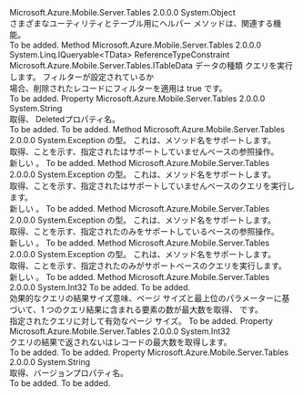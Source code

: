 <Type Name="TableUtils" FullName="Microsoft.Azure.Mobile.Server.Tables.TableUtils">
  <TypeSignature Language="C#" Value="public static class TableUtils" />
  <TypeSignature Language="ILAsm" Value=".class public auto ansi abstract sealed beforefieldinit TableUtils extends System.Object" />
  <TypeSignature Language="DocId" Value="T:Microsoft.Azure.Mobile.Server.Tables.TableUtils" />
  <TypeSignature Language="VB.NET" Value="Public Class TableUtils" />
  <TypeSignature Language="F#" Value="type TableUtils = class" />
  <AssemblyInfo>
    <AssemblyName>Microsoft.Azure.Mobile.Server.Tables</AssemblyName>
    <AssemblyVersion>2.0.0.0</AssemblyVersion>
  </AssemblyInfo>
  <Base>
    <BaseTypeName>System.Object</BaseTypeName>
  </Base>
  <Interfaces />
  <Docs>
    <summary>
            さまざまなユーティリティとテーブル用にヘルパー メソッドは、関連する機能。
            </summary>
    <remarks>To be added.</remarks>
  </Docs>
  <Members>
    <Member MemberName="ApplyDeletedFilter&lt;TData&gt;">
      <MemberSignature Language="C#" Value="public static System.Linq.IQueryable&lt;TData&gt; ApplyDeletedFilter&lt;TData&gt; (System.Linq.IQueryable&lt;TData&gt; query, bool includeDeleted) where TData : class, Microsoft.Azure.Mobile.Server.Tables.ITableData;" />
      <MemberSignature Language="ILAsm" Value=".method public static hidebysig class System.Linq.IQueryable`1&lt;!!TData&gt; ApplyDeletedFilter&lt;class (class Microsoft.Azure.Mobile.Server.Tables.ITableData) TData&gt;(class System.Linq.IQueryable`1&lt;!!TData&gt; query, bool includeDeleted) cil managed" />
      <MemberSignature Language="DocId" Value="M:Microsoft.Azure.Mobile.Server.Tables.TableUtils.ApplyDeletedFilter``1(System.Linq.IQueryable{``0},System.Boolean)" />
      <MemberSignature Language="VB.NET" Value="Public Shared Function ApplyDeletedFilter(Of TData As {Class, ITableData}) (query As IQueryable(Of TData), includeDeleted As Boolean) As IQueryable(Of TData)" />
      <MemberSignature Language="F#" Value="static member ApplyDeletedFilter : System.Linq.IQueryable&lt;'Data (requires 'Data : null and 'Data :&gt; Microsoft.Azure.Mobile.Server.Tables.ITableData)&gt; * bool -&gt; System.Linq.IQueryable&lt;'Data (requires 'Data : null and 'Data :&gt; Microsoft.Azure.Mobile.Server.Tables.ITableData)&gt; (requires 'Data : null and 'Data :&gt; Microsoft.Azure.Mobile.Server.Tables.ITableData)" Usage="Microsoft.Azure.Mobile.Server.Tables.TableUtils.ApplyDeletedFilter (query, includeDeleted)" />
      <MemberType>Method</MemberType>
      <AssemblyInfo>
        <AssemblyName>Microsoft.Azure.Mobile.Server.Tables</AssemblyName>
        <AssemblyVersion>2.0.0.0</AssemblyVersion>
      </AssemblyInfo>
      <ReturnValue>
        <ReturnType>System.Linq.IQueryable&lt;TData&gt;</ReturnType>
      </ReturnValue>
      <TypeParameters>
        <TypeParameter Name="TData">
          <Constraints>
            <ParameterAttribute>ReferenceTypeConstraint</ParameterAttribute>
            <InterfaceName>Microsoft.Azure.Mobile.Server.Tables.ITableData</InterfaceName>
          </Constraints>
        </TypeParameter>
      </TypeParameters>
      <Parameters>
        <Parameter Name="query" Type="System.Linq.IQueryable&lt;TData&gt;" />
        <Parameter Name="includeDeleted" Type="System.Boolean" />
      </Parameters>
      <Docs>
        <typeparam name="TData">データの種類</typeparam>
        <param name="query">クエリを実行します。</param>
        <param name="includeDeleted">フィルターが設定されているか</param>
        <summary>
            場合、削除されたレコードにフィルターを適用<paramref name="includeDeleted" />は true です。
            </summary>
        <returns />
        <remarks>To be added.</remarks>
      </Docs>
    </Member>
    <Member MemberName="DeletedPropertyName">
      <MemberSignature Language="C#" Value="public static string DeletedPropertyName { get; }" />
      <MemberSignature Language="ILAsm" Value=".property string DeletedPropertyName" />
      <MemberSignature Language="DocId" Value="P:Microsoft.Azure.Mobile.Server.Tables.TableUtils.DeletedPropertyName" />
      <MemberSignature Language="VB.NET" Value="Public Shared ReadOnly Property DeletedPropertyName As String" />
      <MemberSignature Language="F#" Value="member this.DeletedPropertyName : string" Usage="Microsoft.Azure.Mobile.Server.Tables.TableUtils.DeletedPropertyName" />
      <MemberType>Property</MemberType>
      <AssemblyInfo>
        <AssemblyName>Microsoft.Azure.Mobile.Server.Tables</AssemblyName>
        <AssemblyVersion>2.0.0.0</AssemblyVersion>
      </AssemblyInfo>
      <ReturnValue>
        <ReturnType>System.String</ReturnType>
      </ReturnValue>
      <Docs>
        <summary>
            取得、 <c>Deleted</c>プロパティ名。
            </summary>
        <value>To be added.</value>
        <remarks>To be added.</remarks>
      </Docs>
    </Member>
    <Member MemberName="GetNoQueryableLookupException">
      <MemberSignature Language="C#" Value="public static Exception GetNoQueryableLookupException (Type domainManagerType, string method);" />
      <MemberSignature Language="ILAsm" Value=".method public static hidebysig class System.Exception GetNoQueryableLookupException(class System.Type domainManagerType, string method) cil managed" />
      <MemberSignature Language="DocId" Value="M:Microsoft.Azure.Mobile.Server.Tables.TableUtils.GetNoQueryableLookupException(System.Type,System.String)" />
      <MemberSignature Language="VB.NET" Value="Public Shared Function GetNoQueryableLookupException (domainManagerType As Type, method As String) As Exception" />
      <MemberSignature Language="F#" Value="static member GetNoQueryableLookupException : Type * string -&gt; Exception" Usage="Microsoft.Azure.Mobile.Server.Tables.TableUtils.GetNoQueryableLookupException (domainManagerType, method)" />
      <MemberType>Method</MemberType>
      <AssemblyInfo>
        <AssemblyName>Microsoft.Azure.Mobile.Server.Tables</AssemblyName>
        <AssemblyVersion>2.0.0.0</AssemblyVersion>
      </AssemblyInfo>
      <ReturnValue>
        <ReturnType>System.Exception</ReturnType>
      </ReturnValue>
      <Parameters>
        <Parameter Name="domainManagerType" Type="System.Type" />
        <Parameter Name="method" Type="System.String" />
      </Parameters>
      <Docs>
        <param name="domainManagerType"><see cref="T:Microsoft.Azure.Mobile.Server.Tables.IDomainManager`1" /> の型。</param>
        <param name="method">これは、メソッド名をサポートします。</param>
        <summary>
            取得、<see cref="T:System.NotImplementedException" />ことを示す、指定された<see cref="T:Microsoft.Azure.Mobile.Server.Tables.IDomainManager`1" />はサポートしていません<see cref="T:System.Linq.IQueryable`1" />ベースの参照操作。
            </summary>
        <returns>新しい <see cref="T:System.NotImplementedException" />。</returns>
        <remarks>To be added.</remarks>
      </Docs>
    </Member>
    <Member MemberName="GetNoQueryableQueryException">
      <MemberSignature Language="C#" Value="public static Exception GetNoQueryableQueryException (Type domainManagerType, string method);" />
      <MemberSignature Language="ILAsm" Value=".method public static hidebysig class System.Exception GetNoQueryableQueryException(class System.Type domainManagerType, string method) cil managed" />
      <MemberSignature Language="DocId" Value="M:Microsoft.Azure.Mobile.Server.Tables.TableUtils.GetNoQueryableQueryException(System.Type,System.String)" />
      <MemberSignature Language="VB.NET" Value="Public Shared Function GetNoQueryableQueryException (domainManagerType As Type, method As String) As Exception" />
      <MemberSignature Language="F#" Value="static member GetNoQueryableQueryException : Type * string -&gt; Exception" Usage="Microsoft.Azure.Mobile.Server.Tables.TableUtils.GetNoQueryableQueryException (domainManagerType, method)" />
      <MemberType>Method</MemberType>
      <AssemblyInfo>
        <AssemblyName>Microsoft.Azure.Mobile.Server.Tables</AssemblyName>
        <AssemblyVersion>2.0.0.0</AssemblyVersion>
      </AssemblyInfo>
      <ReturnValue>
        <ReturnType>System.Exception</ReturnType>
      </ReturnValue>
      <Parameters>
        <Parameter Name="domainManagerType" Type="System.Type" />
        <Parameter Name="method" Type="System.String" />
      </Parameters>
      <Docs>
        <param name="domainManagerType"><see cref="T:Microsoft.Azure.Mobile.Server.Tables.IDomainManager`1" /> の型。</param>
        <param name="method">これは、メソッド名をサポートします。</param>
        <summary>
            取得、<see cref="T:System.NotImplementedException" />ことを示す、指定された<see cref="T:Microsoft.Azure.Mobile.Server.Tables.IDomainManager`1" />はサポートしていません<see cref="T:System.Linq.IQueryable`1" />ベースのクエリを実行します。
            </summary>
        <returns>新しい <see cref="T:System.NotImplementedException" />。</returns>
        <remarks>To be added.</remarks>
      </Docs>
    </Member>
    <Member MemberName="GetQueryableOnlyLookupException">
      <MemberSignature Language="C#" Value="public static Exception GetQueryableOnlyLookupException (Type domainManagerType, string method);" />
      <MemberSignature Language="ILAsm" Value=".method public static hidebysig class System.Exception GetQueryableOnlyLookupException(class System.Type domainManagerType, string method) cil managed" />
      <MemberSignature Language="DocId" Value="M:Microsoft.Azure.Mobile.Server.Tables.TableUtils.GetQueryableOnlyLookupException(System.Type,System.String)" />
      <MemberSignature Language="VB.NET" Value="Public Shared Function GetQueryableOnlyLookupException (domainManagerType As Type, method As String) As Exception" />
      <MemberSignature Language="F#" Value="static member GetQueryableOnlyLookupException : Type * string -&gt; Exception" Usage="Microsoft.Azure.Mobile.Server.Tables.TableUtils.GetQueryableOnlyLookupException (domainManagerType, method)" />
      <MemberType>Method</MemberType>
      <AssemblyInfo>
        <AssemblyName>Microsoft.Azure.Mobile.Server.Tables</AssemblyName>
        <AssemblyVersion>2.0.0.0</AssemblyVersion>
      </AssemblyInfo>
      <ReturnValue>
        <ReturnType>System.Exception</ReturnType>
      </ReturnValue>
      <Parameters>
        <Parameter Name="domainManagerType" Type="System.Type" />
        <Parameter Name="method" Type="System.String" />
      </Parameters>
      <Docs>
        <param name="domainManagerType"><see cref="T:Microsoft.Azure.Mobile.Server.Tables.IDomainManager`1" /> の型。</param>
        <param name="method">これは、メソッド名をサポートします。</param>
        <summary>
            取得、<see cref="T:System.NotImplementedException" />ことを示す、指定された<see cref="T:Microsoft.Azure.Mobile.Server.Tables.IDomainManager`1" />のみをサポートしている<see cref="T:System.Linq.IQueryable`1" />ベースの参照操作。
            </summary>
        <returns>新しい <see cref="T:System.NotImplementedException" />。</returns>
        <remarks>To be added.</remarks>
      </Docs>
    </Member>
    <Member MemberName="GetQueryableOnlyQueryException">
      <MemberSignature Language="C#" Value="public static Exception GetQueryableOnlyQueryException (Type domainManagerType, string method);" />
      <MemberSignature Language="ILAsm" Value=".method public static hidebysig class System.Exception GetQueryableOnlyQueryException(class System.Type domainManagerType, string method) cil managed" />
      <MemberSignature Language="DocId" Value="M:Microsoft.Azure.Mobile.Server.Tables.TableUtils.GetQueryableOnlyQueryException(System.Type,System.String)" />
      <MemberSignature Language="VB.NET" Value="Public Shared Function GetQueryableOnlyQueryException (domainManagerType As Type, method As String) As Exception" />
      <MemberSignature Language="F#" Value="static member GetQueryableOnlyQueryException : Type * string -&gt; Exception" Usage="Microsoft.Azure.Mobile.Server.Tables.TableUtils.GetQueryableOnlyQueryException (domainManagerType, method)" />
      <MemberType>Method</MemberType>
      <AssemblyInfo>
        <AssemblyName>Microsoft.Azure.Mobile.Server.Tables</AssemblyName>
        <AssemblyVersion>2.0.0.0</AssemblyVersion>
      </AssemblyInfo>
      <ReturnValue>
        <ReturnType>System.Exception</ReturnType>
      </ReturnValue>
      <Parameters>
        <Parameter Name="domainManagerType" Type="System.Type" />
        <Parameter Name="method" Type="System.String" />
      </Parameters>
      <Docs>
        <param name="domainManagerType"><see cref="T:Microsoft.Azure.Mobile.Server.Tables.IDomainManager`1" /> の型。</param>
        <param name="method">これは、メソッド名をサポートします。</param>
        <summary>
            取得、<see cref="T:System.NotImplementedException" />ことを示す、指定された<see cref="T:Microsoft.Azure.Mobile.Server.Tables.IDomainManager`1" />のみがサポート<see cref="T:System.Linq.IQueryable`1" />ベースのクエリを実行します。
            </summary>
        <returns>新しい <see cref="T:System.NotImplementedException" />。</returns>
        <remarks>To be added.</remarks>
      </Docs>
    </Member>
    <Member MemberName="GetResultSize">
      <MemberSignature Language="C#" Value="public static int GetResultSize (System.Web.Http.OData.Query.ODataQueryOptions query, System.Web.Http.OData.Query.ODataQuerySettings settings);" />
      <MemberSignature Language="ILAsm" Value=".method public static hidebysig int32 GetResultSize(class System.Web.Http.OData.Query.ODataQueryOptions query, class System.Web.Http.OData.Query.ODataQuerySettings settings) cil managed" />
      <MemberSignature Language="DocId" Value="M:Microsoft.Azure.Mobile.Server.Tables.TableUtils.GetResultSize(System.Web.Http.OData.Query.ODataQueryOptions,System.Web.Http.OData.Query.ODataQuerySettings)" />
      <MemberSignature Language="VB.NET" Value="Public Shared Function GetResultSize (query As ODataQueryOptions, settings As ODataQuerySettings) As Integer" />
      <MemberSignature Language="F#" Value="static member GetResultSize : System.Web.Http.OData.Query.ODataQueryOptions * System.Web.Http.OData.Query.ODataQuerySettings -&gt; int" Usage="Microsoft.Azure.Mobile.Server.Tables.TableUtils.GetResultSize (query, settings)" />
      <MemberType>Method</MemberType>
      <AssemblyInfo>
        <AssemblyName>Microsoft.Azure.Mobile.Server.Tables</AssemblyName>
        <AssemblyVersion>2.0.0.0</AssemblyVersion>
      </AssemblyInfo>
      <ReturnValue>
        <ReturnType>System.Int32</ReturnType>
      </ReturnValue>
      <Parameters>
        <Parameter Name="query" Type="System.Web.Http.OData.Query.ODataQueryOptions" />
        <Parameter Name="settings" Type="System.Web.Http.OData.Query.ODataQuerySettings" />
      </Parameters>
      <Docs>
        <param name="query">To be added.</param>
        <param name="settings">To be added.</param>
        <summary>
            効果的なクエリの結果サイズ意味、ページ サイズと最上位のパラメーターに基づいて、1 つのクエリ結果に含まれる要素の数が最大数を取得、 <paramref name="query" /><paramref name="settings" />です。
            </summary>
        <returns>指定されたクエリに対して有効なページ サイズ。</returns>
        <remarks>To be added.</remarks>
      </Docs>
    </Member>
    <Member MemberName="PageSize">
      <MemberSignature Language="C#" Value="public static int PageSize { get; set; }" />
      <MemberSignature Language="ILAsm" Value=".property int32 PageSize" />
      <MemberSignature Language="DocId" Value="P:Microsoft.Azure.Mobile.Server.Tables.TableUtils.PageSize" />
      <MemberSignature Language="VB.NET" Value="Public Shared Property PageSize As Integer" />
      <MemberSignature Language="F#" Value="member this.PageSize : int with get, set" Usage="Microsoft.Azure.Mobile.Server.Tables.TableUtils.PageSize" />
      <MemberType>Property</MemberType>
      <AssemblyInfo>
        <AssemblyName>Microsoft.Azure.Mobile.Server.Tables</AssemblyName>
        <AssemblyVersion>2.0.0.0</AssemblyVersion>
      </AssemblyInfo>
      <ReturnValue>
        <ReturnType>System.Int32</ReturnType>
      </ReturnValue>
      <Docs>
        <summary>
            クエリの結果で返されないはレコードの最大数を取得します。
            </summary>
        <value>To be added.</value>
        <remarks>To be added.</remarks>
      </Docs>
    </Member>
    <Member MemberName="VersionPropertyName">
      <MemberSignature Language="C#" Value="public static string VersionPropertyName { get; }" />
      <MemberSignature Language="ILAsm" Value=".property string VersionPropertyName" />
      <MemberSignature Language="DocId" Value="P:Microsoft.Azure.Mobile.Server.Tables.TableUtils.VersionPropertyName" />
      <MemberSignature Language="VB.NET" Value="Public Shared ReadOnly Property VersionPropertyName As String" />
      <MemberSignature Language="F#" Value="member this.VersionPropertyName : string" Usage="Microsoft.Azure.Mobile.Server.Tables.TableUtils.VersionPropertyName" />
      <MemberType>Property</MemberType>
      <AssemblyInfo>
        <AssemblyName>Microsoft.Azure.Mobile.Server.Tables</AssemblyName>
        <AssemblyVersion>2.0.0.0</AssemblyVersion>
      </AssemblyInfo>
      <ReturnValue>
        <ReturnType>System.String</ReturnType>
      </ReturnValue>
      <Docs>
        <summary>
            取得、<c>バージョン</c>プロパティ名。
            </summary>
        <value>To be added.</value>
        <remarks>To be added.</remarks>
      </Docs>
    </Member>
  </Members>
</Type>